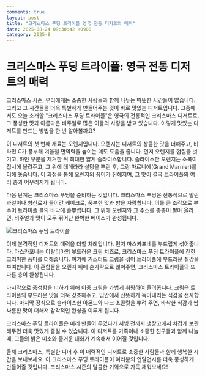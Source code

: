 ```yaml
---
comments: true
layout: post
title: "크리스마스 푸딩 트라이플 영국 전통 디저트의 매력"
date: 2025-08-24 09:30:42 +0900
category: 2025-8
---
```


# 크리스마스 푸딩 트라이플: 영국 전통 디저트의 매력

크리스마스 시즌, 우리에게는 소중한 사람들과 함께 나누는 따뜻한 시간들이 많습니다. 그리고 그 시간들을 더욱 특별하게 만들어주는 것이 바로 맛있는 디저트입니다. 그중에서도 오늘 소개할 "크리스마스 푸딩 트라이플"은 영국의 전통적인 크리스마스 디저트로, 그 풍성한 맛과 아름다운 비주얼로 많은 이들의 사랑을 받고 있습니다. 이렇게 맛있는 디저트를 만드는 방법을 한 번 알아볼까요?

이 디저트의 첫 번째 재료는 오렌지입니다. 오렌지는 디저트의 상큼한 맛을 더해주고, 비타민 C가 풍부해 겨울철 면역력을 높이는 데도 도움을 줍니다. 먼저 오렌지를 껍질을 벗기고, 하얀 부분을 제거한 뒤 최대한 얇게 슬라이스합니다. 슬라이스한 오렌지는 소복이 접시에 올려주고, 그 위에 데메라라 설탕을 뿌린 후, 그랑 마르니에(Grand Marnier)를 더해 놓습니다. 이 과정을 통해 오렌지의 풍미가 진해지며, 그 맛이 결국 트라이플의 여러 층과 어우러지게 됩니다.

다음 단계는 크리스마스 푸딩을 준비하는 것입니다. 크리스마스 푸딩은 전통적으로 말린 과일이나 향신료가 들어간 케이크로, 풍부한 맛과 향을 자랑합니다. 이를 큰 조각으로 부수어 트라이플 볼의 바닥에 흩뿌립니다. 그 위에 오렌지와 그 주스를 층층이 쌓아 올리면, 비주얼과 맛이 모두 뛰어난 완벽한 베이스가 완성됩니다.

![크리스마스 푸딩 트라이플](https://www.themealdb.com/images/media/meals/r33cud1576791081.jpg)

이제 본격적인 디저트의 매력을 더할 차례입니다. 먼저 마스카포네를 부드럽게 섞어줍니다. 마스카포네는 이탈리아의 부드러운 크림 치즈로, 크리스마스 푸딩 트라이플에 진한 크리미한 풍미를 더해줍니다. 여기에 커스터드 크림을 섞어 트라이플에 부드러운 질감을 부여합니다. 이 혼합물을 오렌지 위에 숟가락으로 얹어주면, 크리스마스 트라이플의 또 다른 층이 완성됩니다.

마지막으로 풍성함을 더하기 위해 이중 크림을 가볍게 휘핑하여 올려줍니다. 크림은 트라이플의 부드러운 맛을 더욱 강조해주고, 입안에서 산뜻하게 녹아내리는 식감을 선사합니다. 마지막 장식으로 슬라이스한 아몬드와 다크 초콜릿을 뿌려 주면, 바삭한 식감과 쌉싸름한 맛이 더해져 감각적인 완성을 이루게 됩니다.

크리스마스 푸딩 트라이플은 미리 만들어 두었다가 서빙 전까지 냉장고에서 차갑게 보관해두면 더욱 맛있게 즐길 수 있습니다. 이 디저트를 가족이나 소중한 친구들과 함께 나눌 때, 그들의 밝은 미소와 즐거운 대화가 계속해서 이어질 것입니다.

올해 크리스마스, 특별한 디너 후 이 매력적인 디저트로 소중한 사람들과 함께 행복한 시간을 보내보세요. 이 크리스마스 푸딩 트라이플이 여러분의 연말연시를 더욱 풍성하게 만들어줄 것입니다. 크리스마스 시즌의 달콤한 기억으로 가득 채워보세요!